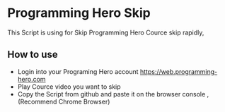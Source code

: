 ﻿# Programming Hero Skip
This Script is using for Skip Programming Hero Cource skip rapidly, 

## How to use 
- Login into your Programing Hero account https://web.programming-hero.com
- Play Cource video you want to skip
- Copy the Script from github and paste it on the browser console , (Recommend Chrome Browser)
